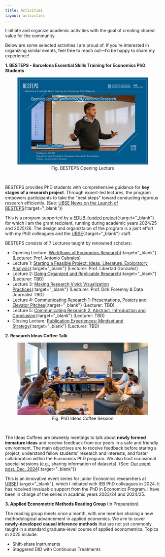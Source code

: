 ```yaml
---
title: Activities
layout: activities
---
```


I initiate and organize academic activities with the goal of creating shared value for the community.

Below are some selected activities I am proud of. If you’re interested in organizing similar events, feel free to reach out—I’d be happy to share my experience!


<b>1. BESTEPS - Barcelona Essential Skills Training for Economics PhD Students</b>

<center> 
  <figure>
    <img src="assets/images/BESTEPS1.jpg"> 
    <figcaption>Fig. BESTEPS Opening Lecture</figcaption> 
  </figure>
</center> <br>

BESTEPS provides PhD students with comprehensive guidance for <b>key stages of a research project</b>. Through expert-led lectures, the program empowers participants to take the "best steps" toward conducting rigorous research efficiently. (See: [UBSE News on the Launch of BESTEPS](https://www.ub.edu/school-economics/kick-off-of-the-besteps-with-antonio-cabrales/){:target="_blank"})

This is a program supported by a [EDUB-funded project](https://web.ub.edu/en/web/escola-doctorat/){:target="_blank"} for which I am the grant recipient, running during academic years 2024/25 and 2025/26. The design and organiztaion of the program is a joint effort with my PhD colleagues and the [UBSE](https://www.ub.edu/school-economics/){:target="_blank"} staff. 

BESTEPS consists of 7 Lectures taught by renowned scholars:
  - Opening Lecture: [Workflows of Economics Research](https://www.linkedin.com/feed/update/urn:li:activity:7295739310534717440/){:target="_blank"} (Lecturer: Prof. Antonio Cabrales)
  - Lecture 1: [Starting a Feasible Project: Ideas, Literature, Exploratory Analysis](https://lin-mengwei.github.io/activities){:target="_blank"} (Lecturer: Prof. Libertad Gonzalez)
  - Lecture 2: [Doing Organized and Replicable Research](https://lin-mengwei.github.io/activities){:target="_blank"} (Lecturer: TBD)
  - Lecture 3: [Making Research Vivid: Visualization Practices](https://lin-mengwei.github.io/activities){:target="_blank"} (Lecturer: Prof. Dirk Foremny & Data Journalist TBD)
  - Lecture 4: [Communicating Research 1: Presentations, Posters and Elevator Pitches](https://lin-mengwei.github.io/activities){:target="_blank"} (Lecturer: TBD)
  - Lecture 5: [Communicating Research 2: Abstract, Introduction and Conclusion](https://lin-mengwei.github.io/activities){:target="_blank"} (Lecturer: TBD)
  - Closing Lecture: [Publication Experiences: Mindset and Strategy](https://lin-mengwei.github.io/activities){:target="_blank"} (Lecturer: TBD)



<b>2. Research Ideas Coffee Talk</b>

<center> 
  <figure>
    <img src="assets/images/coffee1.jpg"> 
    <figcaption>Fig. PhD Ideas Coffee Session </figcaption> 
  </figure>
</center>
<br>

The Ideas Coffees are biweekly meetings to talk about <b>newly formed immature ideas</b> and receive feedback from our peers in a safe and friendly environment. The main objectives are to receive feedback before staring a project, understand fellow students' research and interests, and foster collaboration within the Economics PhD program. We also host occasional special sessions (e.g., sharing information of datasets). (See: [Our event post, Dec. 2024](https://www.linkedin.com/posts/universitat-de-barcelona-school-of-economics_yesterday-we-concluded-the-final-session-activity-7275801743379046401-EGbN/){:target="_blank"})

This is an innovative event series for junior Economics researchers at [UBSE](https://www.ub.edu/school-economics/){:target="_blank"}, which I initiated with IEB PhD colleagues in 2024. It has received invaluable support from the PhD in Economics Program. I have been in charge of the series in acadmic years 2023/24 and 2024/25. 


<b>3. Applied Econometric Methods Reading Group </b> (In Preparation)

The reading group meets once a month, with one member sharing a new methodological advancement in applied economics. We aim to cover <b>newly-developed causal inference methods</b> that are not yet commonly taught in a standard graduate-level course of applied econometrics. Topics in 2025 include:
  - Shift-share Instruments
  - Staggered DID with Continuous Treatments